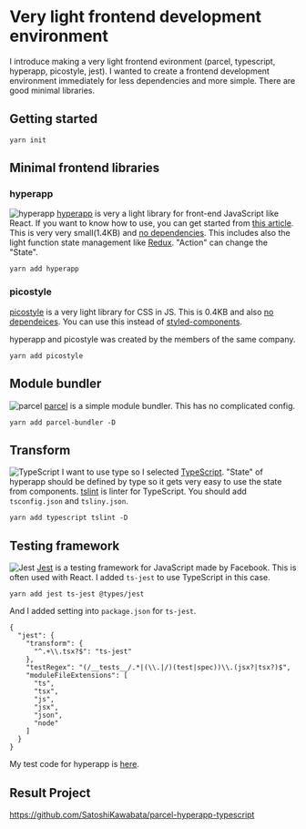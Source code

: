 # Very light frontend development environment

I introduce making a very light frontend evironment (parcel, typescript, hyperapp, picostyle, jest). I wanted to create a frontend development environment immediately for less dependencies and more simple. There are good minimal libraries.

## Getting started
```
yarn init
```

## Minimal frontend libraries

### hyperapp
![hyperapp](https://pbs.twimg.com/profile_images/968897827265945600/PcmPXmEk_400x400.jpg)
[hyperapp](https://github.com/hyperapp/hyperapp) is very a light library for front-end JavaScript like React. 
If you want to know how to use, you can get started from [this article](https://dev.to/aspittel/functional-programming-in-javascript-done-right-with-hyperapp-570f). This is very very small(1.4KB) and [no dependencies](https://github.com/hyperapp/hyperapp/blob/master/package.json). This includes also the light function state management like [Redux](https://redux.js.org). "Action" can change the "State".
```
yarn add hyperapp
```

### picostyle
[picostyle](https://github.com/morishitter/picostyle) is a very light library for CSS in JS. This is 0.4KB and also [no dependeices](https://github.com/morishitter/picostyle/blob/master/package.json). You can use this instead of [styled-components](https://www.styled-components.com/).

hyperapp and picostyle was created by the members of the same company.
```
yarn add picostyle
```

## Module bundler
![parcel](https://user-images.githubusercontent.com/19409/31321658-f6aed0f2-ac3d-11e7-8100-1587e676e0ec.png)
[parcel](https://parceljs.org/) is a simple module bundler. This has no complicated config. 

```
yarn add parcel-bundler -D
```

## Transform
![TypeScript](http://mherman.org/assets/img/blog/typescript-logo.png)
I want to use type so I selected [TypeScript](http://www.typescriptlang.org). "State" of hyperapp should be defined by type so it gets very easy to use the state from components. [tslint](https://palantir.github.io/tslint/) is linter for TypeScript.
You should add `tsconfig.json` and `tsliny.json`.

```
yarn add typescript tslint -D
```

## Testing framework
![Jest](https://facebook.github.io/jest/img/opengraph.png)
[Jest](https://facebook.github.io/jest/) is a testing framework for JavaScript made by Facebook. This is often used with React. I added `ts-jest` to use TypeScript in this case.

```
yarn add jest ts-jest @types/jest
```

And I added setting into `package.json` for `ts-jest`.
```
{
  "jest": {
    "transform": {
      "^.+\\.tsx?$": "ts-jest"
    },
    "testRegex": "(/__tests__/.*|(\\.|/)(test|spec))\\.(jsx?|tsx?)$",
    "moduleFileExtensions": [
      "ts",
      "tsx",
      "js",
      "jsx",
      "json",
      "node"
    ]
  }
}
```
My test code for hyperapp is [here](https://github.com/SatoshiKawabata/parcel-hyperapp-typescript/blob/master/src/Container.spec.tsx).


## Result Project
https://github.com/SatoshiKawabata/parcel-hyperapp-typescript
